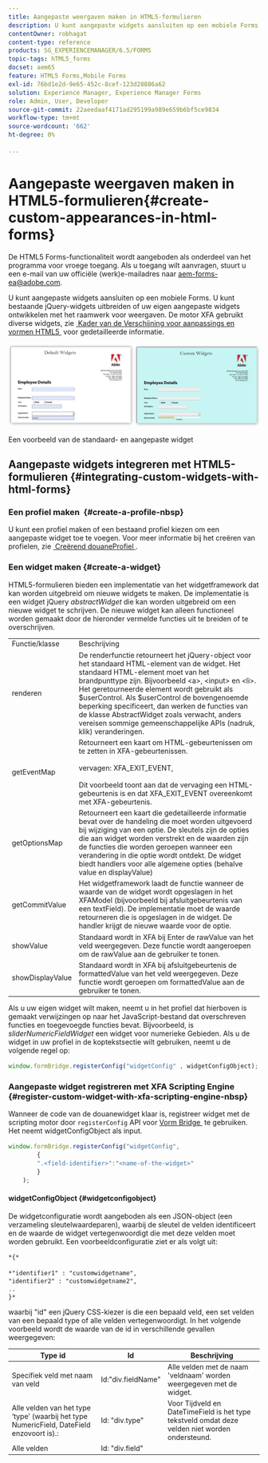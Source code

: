 ```yaml
---
title: Aangepaste weergaven maken in HTML5-formulieren
description: U kunt aangepaste widgets aansluiten op een mobiele Forms. U kunt bestaande jQuery-widgets uitbreiden of uw eigen aangepaste widgets ontwikkelen.
contentOwner: robhagat
content-type: reference
products: SG_EXPERIENCEMANAGER/6.5/FORMS
topic-tags: hTML5_forms
docset: aem65
feature: HTML5 Forms,Mobile Forms
exl-id: 76bd1e2d-9e65-452c-8cef-123d28886a62
solution: Experience Manager, Experience Manager Forms
role: Admin, User, Developer
source-git-commit: 22aeedaaf4171ad295199a989e659b6bf5ce9834
workflow-type: tm+mt
source-wordcount: '662'
ht-degree: 0%

---
```


# Aangepaste weergaven maken in HTML5-formulieren{#create-custom-appearances-in-html-forms}

<span class="preview"> De HTML5 Forms-functionaliteit wordt aangeboden als onderdeel van het programma voor vroege toegang. Als u toegang wilt aanvragen, stuurt u een e-mail van uw officiële (werk)e-mailadres naar aem-forms-ea@adobe.com.
</span>

U kunt aangepaste widgets aansluiten op een mobiele Forms. U kunt bestaande jQuery-widgets uitbreiden of uw eigen aangepaste widgets ontwikkelen met het raamwerk voor weergaven. De motor XFA gebruikt diverse widgets, zie [&#x200B; Kader van de Verschijning voor aanpassings en vormen HTML5 &#x200B;](/help/forms/custom-widgets.md) voor gedetailleerde informatie.

![&#x200B; Een voorbeeld van gebrek en douane widget &#x200B;](assets/custom-widgets.jpg)

Een voorbeeld van de standaard- en aangepaste widget

## Aangepaste widgets integreren met HTML5-formulieren {#integrating-custom-widgets-with-html-forms}

### Een profiel maken  {#create-a-profile-nbsp}

U kunt een profiel maken of een bestaand profiel kiezen om een aangepaste widget toe te voegen. Voor meer informatie bij het creëren van profielen, zie [&#x200B; Creërend douaneProfiel &#x200B;](/help/forms/custom-profile.md).

### Een widget maken {#create-a-widget}

HTML5-formulieren bieden een implementatie van het widgetframework dat kan worden uitgebreid om nieuwe widgets te maken. De implementatie is een widget jQuery *abstractWidget* die kan worden uitgebreid om een nieuwe widget te schrijven. De nieuwe widget kan alleen functioneel worden gemaakt door de hieronder vermelde functies uit te breiden of te overschrijven.

<table>
 <tbody>
  <tr>
   <td>Functie/klasse</td>
   <td>Beschrijving</td>
  </tr>
  <tr>
   <td>renderen</td>
   <td>De renderfunctie retourneert het jQuery-object voor het standaard HTML-element van de widget. Het standaard HTML-element moet van het brandpunttype zijn. Bijvoorbeeld &lt;a&gt;, &lt;input&gt; en &lt;li&gt;. Het geretourneerde element wordt gebruikt als $userControl. Als $userControl de bovengenoemde beperking specificeert, dan werken de functies van de klasse AbstractWidget zoals verwacht, anders vereisen sommige gemeenschappelijke APIs (nadruk, klik) veranderingen. </td>
  </tr>
  <tr>
   <td>getEventMap</td>
   <td>Retourneert een kaart om HTML-gebeurtenissen om te zetten in XFA-gebeurtenissen. <br /> <br /> vervagen: XFA_EXIT_EVENT, <br /> <br /> Dit voorbeeld toont aan dat de vervaging een HTML-gebeurtenis is en dat XFA_EXIT_EVENT overeenkomt met XFA-gebeurtenis. </td>
  </tr>
  <tr>
   <td>getOptionsMap</td>
   <td>Retourneert een kaart die gedetailleerde informatie bevat over de handeling die moet worden uitgevoerd bij wijziging van een optie. De sleutels zijn de opties die aan widget worden verstrekt en de waarden zijn de functies die worden geroepen wanneer een verandering in die optie wordt ontdekt. De widget biedt handlers voor alle algemene opties (behalve value en displayValue)</td>
  </tr>
  <tr>
   <td>getCommitValue</td>
   <td>Het widgetframework laadt de functie wanneer de waarde van de widget wordt opgeslagen in het XFAModel (bijvoorbeeld bij afsluitgebeurtenis van een textField). De implementatie moet de waarde retourneren die is opgeslagen in de widget. De handler krijgt de nieuwe waarde voor de optie.</td>
  </tr>
  <tr>
   <td>showValue</td>
   <td>Standaard wordt in XFA bij Enter de rawValue van het veld weergegeven. Deze functie wordt aangeroepen om de rawValue aan de gebruiker te tonen. </td>
  </tr>
  <tr>
   <td>showDisplayValue</td>
   <td>Standaard wordt in XFA bij afsluitgebeurtenis de formattedValue van het veld weergegeven. Deze functie wordt geroepen om formattedValue aan de gebruiker te tonen. </td>
  </tr>
 </tbody>
</table>

Als u uw eigen widget wilt maken, neemt u in het profiel dat hierboven is gemaakt verwijzingen op naar het JavaScript-bestand dat overschreven functies en toegevoegde functies bevat. Bijvoorbeeld, is *sliderNumericFieldWidget* een widget voor numerieke Gebieden. Als u de widget in uw profiel in de koptekstsectie wilt gebruiken, neemt u de volgende regel op:

```javascript
window.formBridge.registerConfig("widgetConfig" , widgetConfigObject);
```

### Aangepaste widget registreren met XFA Scripting Engine  {#register-custom-widget-with-xfa-scripting-engine-nbsp}

Wanneer de code van de douanewidget klaar is, registreer widget met de scripting motor door `registerConfig` API voor [&#x200B; Vorm Bridge &#x200B;](https://experienceleague.adobe.com/nl/docs/experience-manager-65/content/forms/developer-reference/form-bridge-apis) te gebruiken. Het neemt widgetConfigObject als input.

```javascript
window.formBridge.registerConfig("widgetConfig",
        {
        ".<field-identifier>":"<name-of-the-widget>"
        }
    );
```

#### widgetConfigObject {#widgetconfigobject}

De widgetconfiguratie wordt aangeboden als een JSON-object (een verzameling sleutelwaardeparen), waarbij de sleutel de velden identificeert en de waarde de widget vertegenwoordigt die met deze velden moet worden gebruikt. Een voorbeeldconfiguratie ziet er als volgt uit:

```
*{*

*"identifier1" : "customwidgetname",
"identifier2" : "customwidgetname2",
..
}*
```

waarbij &quot;id&quot; een jQuery CSS-kiezer is die een bepaald veld, een set velden van een bepaald type of alle velden vertegenwoordigt. In het volgende voorbeeld wordt de waarde van de id in verschillende gevallen weergegeven:

| Type id | Id | Beschrijving |
|---|---|---|
| Specifiek veld met naam van veld | Id:&quot;div.fieldName&quot; | Alle velden met de naam &#39;veldnaam&#39; worden weergegeven met de widget. |
| Alle velden van het type ‘type’ (waarbij het type NumericField, DateField enzovoort is).: | Id: &quot;div.type&quot; | Voor Tijdveld en DateTimeField is het type tekstveld omdat deze velden niet worden ondersteund. |
| Alle velden | Id: &quot;div.field&quot; |  |
